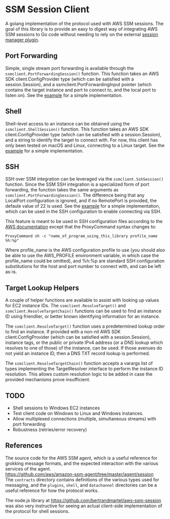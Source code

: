 # SSM Session Client
A golang implementation of the protocol used with AWS SSM sessions.  The goal of this library is to provide an
easy to digest way of integrating AWS SSM sessions to Go code without needing to rely on the external
[session manager plugin](https://docs.aws.amazon.com/systems-manager/latest/userguide/session-manager-working-with-install-plugin.html).

## Port Forwarding
Simple, single stream port forwarding is available through the `ssmclient.PortForwardingSession()` function.  This
function takes an AWS SDK client.ConfigProvider type (which can be satisfied with a session.Session), and a
ssmclient.PortForwardingInput pointer (which contains the target instance and port to connect to, and the local port
to listen on).  See the [example](examples/port-forwarder) for a simple implementation.

## Shell
Shell-level access to an instance can be obtained using the `ssmclient.ShellSession()` function.  This function takes
an AWS SDK client.ConfigProvider type (which can be satisfied with a session.Session), and a string to identify the
target to connect with.  For now, this client has only been tested on macOS and Linux, connecting to a Linux target.
See the [example](examples/ssm-shell) for a simple implementation.

## SSH
SSH over SSM integration can be leveraged via the `ssmclient.SshSession()` function.  Since the SSM SSH integration is
a specialized form of port forwarding, the function takes the same arguments as `ssmclient.PortForwardingSession()`.
The difference being that any LocalPort configuration is ignored, and if no RemotePort is provided, the defaule value
of 22 is used.  See the [example](examples/ssm-ssh) for a simple implementation, which can be used in the SSH
configuration to enable connecting via SSH.

This feature is meant to be used in SSH configuration files according to the
[AWS documentation](https://docs.aws.amazon.com/systems-manager/latest/userguide/session-manager-getting-started-enable-ssh-connections.html)
except that the ProxyCommand syntax changes to:
```
ProxyCommand sh -c "name_of_program_using_this_library profile_name %h:%p"
```
Where profile_name is the AWS configuration profile to use (you should also be able to use the AWS_PROFILE environment
variable, in which case the profile_name could be omitted), and %h:%p are standard SSH configuration substitutions for
the host and port number to connect with, and can be left as-is.


## Target Lookup Helpers
A couple of helper functions are available to assist with looking up values for EC2 instance IDs.  The
`ssmclient.ResolveTarget()` and `ssmclient.ResolveTargetChain()` functions can be used to find an instance ID
using friendlier, or better known identifying information for an instance.

The `ssmclient.ResolveTarget()` function uses a predetermined lookup order to find an instance.  If provided with a
non-nil AWS SDK client.ConfigProvider (which can be satisfied with a session.Session), instance tags, or the public
or private IPv4 address (or a DNS lookup which resolves to one of those) of the instance, can be used.  If those
avenues do not yield an instance ID, then a DNS TXT record lookup is performed.

The `ssmclient.ResolveTargetChain()` function accepts a varargs list of types implementing the TargetResolver interface
to perform the instance ID resolution.  This allows custom resolution logic to be added in case the provided mechanisms
prove insufficient.

## TODO
  * Shell sessions to Windows EC2 instances 
  * Test client code on Windows to Linux and Windows instances.
  * Allow multiplexed connections (multiple, simultaneous streams) with port forwarding
  * Robustness (retries/error recovery)

## References
The source code for the AWS SSM agent, which is a useful reference for grokking message formats, and the
expected interaction with the various services of the agent.  
https://github.com/aws/amazon-ssm-agent/tree/master/agent/session  
The `contracts` directory contains definitions of the various types used for messaging, and the `plugins`, `shell`,
and `datachannel` directories can be a useful reference for how the protocol works.

The node.js library at https://github.com/bertrandmartel/aws-ssm-session was also very instructive for seeing
an actual client-side implementation of the protocol for shell sessions.
